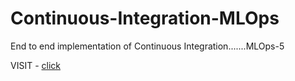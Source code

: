 # Continuous-Integration-MLOps
End to end implementation of Continuous Integration.......MLOps-5

VISIT - [click](https://docs.google.com/document/d/1iUCK06895yOGELGyTAdYr9SRYbzywLPY/edit?usp=sharing&ouid=101578109680909709365&rtpof=true&sd=true)
